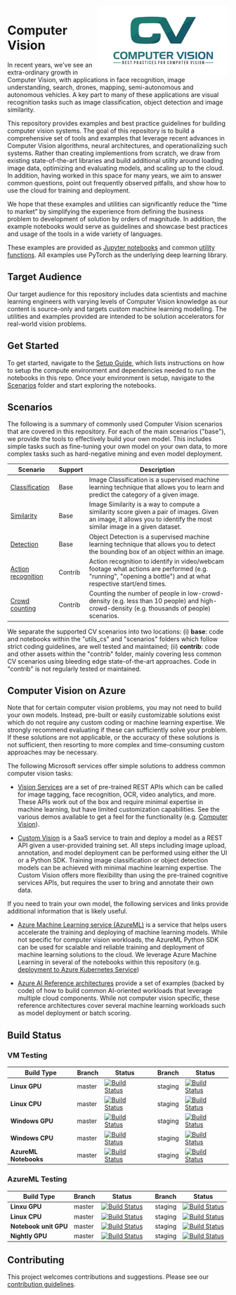 <img src="scenarios/media/logo_cvbp.png" align="right" alt="" width="300"/>


# Computer Vision

In recent years, we've see an extra-ordinary growth in Computer Vision, with applications in face recognition, image understanding, search, drones, mapping, semi-autonomous and autonomous vehicles. A key part to many of these applications are visual recognition tasks such as image classification, object detection and image similarity. 

This repository provides examples and best practice guidelines for building computer vision systems. The goal of this repository is to build a comprehensive set of tools and examples that leverage recent advances in Computer Vision algorithms, neural architectures, and operationalizing such systems. Rather than creating implementions from scratch, we draw from existing state-of-the-art libraries and build additional utility around loading image data, optimizing and evaluating models, and scaling up to the cloud. In addition, having worked in this space for many years, we aim to answer common questions, point out frequently observed pitfalls, and show how to use the cloud for training and deployment.

We hope that these examples and utilities can significantly reduce the “time to market” by simplifying the experience from defining the business problem to development of solution by orders of magnitude. In addition, the example notebooks would serve as guidelines and showcase best practices and usage of the tools in a wide variety of languages.

These examples are provided as [Jupyter notebooks](scenarios) and common [utility functions](utils_cv). All examples use PyTorch as the underlying deep learning library.

## Target Audience

Our target audience for this repository includes data scientists and machine learning engineers with varying levels of Computer Vision knowledge as our content is source-only and targets custom machine learning modelling. The utilities and examples provided are intended to be solution accelerators for real-world vision problems. 

## Get Started

To get started, navigate to the [Setup Guide](SETUP.md), which lists
instructions on how to setup the compute environment and dependencies needed to run the
notebooks in this repo. Once your environment is setup, navigate to the
[Scenarios](scenarios) folder and start exploring the notebooks.

## Scenarios

The following is a summary of commonly used Computer Vision scenarios that are covered in this repository. For each of the main scenarios ("base"), we provide the tools to effectively build your own model. This includes simple tasks such as fine-tuning your own model on your own data, to more complex tasks such as hard-negative mining and even model deployment.

| Scenario | Support     | Description |
| -------- | ----------- | ----------- |
| [Classification](scenarios/classification) | Base | Image Classification is a supervised machine learning technique that allows you to learn and predict the category of a given image. |
| [Similarity](scenarios/similarity)  | Base | Image Similarity is a way to compute a similarity score given a pair of images. Given an image, it allows you to identify the most similar image in a given dataset.  |
| [Detection](scenarios/detection) | Base | Object Detection is a supervised machine learning technique that allows you to detect the bounding box of an object within an image. |
| [Action recognition](contrib/action_recognition) | Contrib | Action recognition to identify in video/webcam footage what actions are performed (e.g. "running", "opening a bottle") and at what respective start/end times.|
| [Crowd counting](contrib/crowd_counting) | Contrib | Counting the number of people in low-crowd-density (e.g. less than 10 people) and high-crowd-density (e.g. thousands of people) scenarios.|

We separate the supported CV scenarios into two locations: (i) **base**: code and notebooks within the "utils_cs" and "scenarios" folders which follow strict coding guidelines, are well tested and maintained; (ii) **contrib**: code and other assets within the "contrib" folder, mainly covering less common CV scenarios using bleeding edge state-of-the-art approaches. Code in "contrib" is not regularly tested or maintained.

## Computer Vision on Azure

Note that for certain computer vision problems, you may not need to build your own models. Instead, pre-built or easily customizable solutions exist which do not require any custom coding or machine learning expertise. We strongly recommend evaluating if these can sufficiently solve your problem. If these solutions are not applicable, or the accuracy of these solutions is not sufficient, then resorting to more complex and time-consuming custom approaches may be necessary.

The following Microsoft services offer simple solutions to address common computer vision tasks:

- [Vision Services](https://azure.microsoft.com/en-us/services/cognitive-services/directory/vision/)
are a set of pre-trained REST APIs which can be called for image tagging, face recognition, OCR, video analytics, and more. These APIs work out of the box and require minimal expertise in machine learning, but have limited customization capabilities. See the various demos available to get a feel for the functionality (e.g. [Computer Vision](https://azure.microsoft.com/en-us/services/cognitive-services/computer-vision/#analyze)).

- [Custom Vision](https://azure.microsoft.com/en-us/services/cognitive-services/custom-vision-service/)
is a SaaS service to train and deploy a model as a REST API given a user-provided training set. All steps including image upload, annotation, and model deployment can be performed using either the UI or a Python SDK. Training image classification or object detection models can be achieved with minimal machine learning expertise. The Custom Vision offers more flexibility than using the pre-trained cognitive services APIs, but requires the user to bring and annotate their own data.

If you need to train your own model, the following services and links provide additional information that is likely useful.

- [Azure Machine Learning service (AzureML)](https://azure.microsoft.com/en-us/services/machine-learning-service/)
is a service that helps users accelerate the training and deploying of machine learning models. While not specific for computer vision workloads, the AzureML Python SDK can be used for scalable and reliable training and deployment of machine learning solutions to the cloud. We leverage Azure Machine Learning in several of the notebooks within this repository (e.g. [deployment to Azure Kubernetes Service](classification/notebooks/22_deployment_on_azure_kubernetes_service.ipynb))

- [Azure AI Reference architectures](https://docs.microsoft.com/en-us/azure/architecture/reference-architectures/ai/training-python-models)
provide a set of examples (backed by code) of how to build common AI-oriented workloads that leverage multiple cloud components. While not computer vision specific, these reference architectures cover several machine learning workloads such as model deployment or batch scoring.

## Build Status

### VM Testing

| Build Type | Branch | Status |  | Branch | Status |
| --- | --- | --- | --- | --- | --- |
| **Linux GPU** |  master | [![Build Status](https://dev.azure.com/best-practices/computervision/_apis/build/status/unit-test-linux-gpu?branchName=master)](https://dev.azure.com/best-practices/computervision/_build/latest?definitionId=13&branchName=master)  | | staging | [![Build Status](https://dev.azure.com/best-practices/computervision/_apis/build/status/unit-test-linux-gpu?branchName=staging)](https://dev.azure.com/best-practices/computervision/_build/latest?definitionId=13&branchName=staging) |
| **Linux CPU** | master | [![Build Status](https://dev.azure.com/best-practices/computervision/_apis/build/status/unit-test-linux-cpu?branchName=master)](https://dev.azure.com/best-practices/computervision/_build/latest?definitionId=18&branchName=master)| | staging | [![Build Status](https://dev.azure.com/best-practices/computervision/_apis/build/status/unit-test-linux-cpu?branchName=staging)](https://dev.azure.com/best-practices/computervision/_build/latest?definitionId=18&branchName=staging)|
| **Windows GPU** | master | [![Build Status](https://dev.azure.com/best-practices/computervision/_apis/build/status/unit-test-windows-gpu?branchName=master)](https://dev.azure.com/best-practices/computervision/_build/latest?definitionId=16&branchName=master) | | staging | [![Build Status](https://dev.azure.com/best-practices/computervision/_apis/build/status/unit-test-windows-gpu?branchName=staging)](https://dev.azure.com/best-practices/computervision/_build/latest?definitionId=16&branchName=staging)|
| **Windows CPU** | master | [![Build Status](https://dev.azure.com/best-practices/computervision/_apis/build/status/unit-test-windows-cpu?branchName=master)](https://dev.azure.com/best-practices/computervision/_build/latest?definitionId=17&branchName=master) | | staging | [![Build Status](https://dev.azure.com/best-practices/computervision/_apis/build/status/unit-test-windows-cpu?branchName=staging)](https://dev.azure.com/best-practices/computervision/_build/latest?definitionId=17&branchName=staging)|
| **AzureML Notebooks** | master | [![Build Status](https://dev.azure.com/best-practices/computervision/_apis/build/status/azureml-notebook-test-linux-cpu?branchName=master)](https://dev.azure.com/best-practices/computervision/_build/latest?definitionId=43&branchName=master)| | staging | [![Build Status](https://dev.azure.com/best-practices/computervision/_apis/build/status/azureml-notebook-test-linux-cpu?branchName=staging)](https://dev.azure.com/best-practices/computervision/_build/latest?definitionId=43&branchName=staging)|

### AzureML Testing

| Build Type | Branch | Status |  | Branch | Status |
| --- | --- | --- | --- | --- | --- |
| **Linxu GPU** | master | [![Build Status](https://dev.azure.com/best-practices/computervision/_apis/build/status/azureml/bp-azureml-unit-test-linux-gpu?branchName=master)](https://dev.azure.com/best-practices/computervision/_build/latest?definitionId=41&branchName=master) | | staging | [![Build Status](https://dev.azure.com/best-practices/computervision/_apis/build/status/azureml/bp-azureml-unit-test-linux-gpu?branchName=staging)](https://dev.azure.com/best-practices/computervision/_build/latest?definitionId=41&branchName=staging)|
| **Linux CPU** | master | [![Build Status](https://dev.azure.com/best-practices/computervision/_apis/build/status/azureml/aml-unit-test-linux-cpu?branchName=master)](https://dev.azure.com/best-practices/computervision/_build/latest?definitionId=37&branchName=master) | | staging | [![Build Status](https://dev.azure.com/best-practices/computervision/_apis/build/status/azureml/aml-unit-test-linux-cpu?branchName=staging)](https://dev.azure.com/best-practices/computervision/_build/latest?definitionId=37&branchName=staging)|
| **Notebook unit GPU** | master | [![Build Status](https://dev.azure.com/best-practices/computervision/_apis/build/status/azureml/azureml-unit-test-linux-nb-gpu?branchName=master)](https://dev.azure.com/best-practices/computervision/_build/latest?definitionId=42&branchName=master) | | staging | [![Build Status](https://dev.azure.com/best-practices/computervision/_apis/build/status/azureml/azureml-unit-test-linux-nb-gpu?branchName=staging)](https://dev.azure.com/best-practices/computervision/_build/latest?definitionId=42&branchName=staging) |
| **Nightly GPU** | master | [![Build Status](https://dev.azure.com/best-practices/computervision/_apis/build/status/azureml/nightly-linux-gpu?branchName=master)](https://dev.azure.com/best-practices/computervision/_build/latest?definitionId=46&branchName=master) | | staging | [![Build Status](https://dev.azure.com/best-practices/computervision/_apis/build/status/azureml/nightly-linux-gpu?branchName=staging)](https://dev.azure.com/best-practices/computervision/_build/latest?definitionId=46&branchName=staging) |


## Contributing
This project welcomes contributions and suggestions. Please see our [contribution guidelines](CONTRIBUTING.md).

